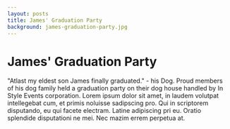 ```yaml
---
layout: posts
title: James' Graduation Party
background: james-graduation-party.jpg
---
```


# James' Graduation Party

"Atlast my eldest son James finally graduated." - his Dog. Proud members of his dog family held a graduation party on their dog house handled by In Style Events corporation. Lorem ipsum dolor sit amet, in laudem volutpat intellegebat cum, et primis noluisse sadipscing pro. Qui in scriptorem disputando, eu qui facete electram. Latine adipiscing pri eu. Oratio splendide disputationi ne mei. Nec mazim errem perpetua at.
